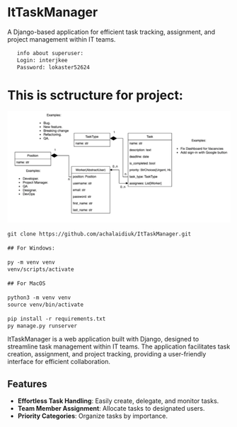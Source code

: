 # ItTaskManager
A Django-based application for efficient task tracking, assignment, and project management within IT teams.
```shell
   info about superuser:
   Login: interjkee
   Password: lokaster52624
```
# This is sctructure for project:

![img.png](static/img.png)

```shell
git clone https://github.com/achalaidiuk/ItTaskManager.git

## For Windows:

py -m venv venv
venv/scripts/activate

## For MacOS

python3 -m venv venv
source venv/bin/activate 

pip install -r requirements.txt
py manage.py runserver
```

ItTaskManager is a web application built with Django, designed to streamline task management within IT teams. The application facilitates task creation, assignment, and project tracking, providing a user-friendly interface for efficient collaboration.

## Features

- **Effortless Task Handling**: Easily create, delegate, and monitor tasks.
- **Team Member Assignment**: Allocate tasks to designated users.
- **Priority Categories**: Organize tasks by importance.

